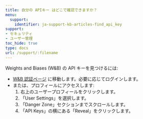 ```yaml
---
title: 自分の APIキー はどこで確認できますか？
menu:
  support:
    identifier: ja-support-kb-articles-find_api_key
support:
- セキュリティ
- ユーザー管理
toc_hide: true
type: docs
url: /support/:filename
---
```


Weights and Biases (W&B) の API キーを見つけるには:

- [W&B 認証ページ](https://wandb.ai/authorize) に移動します。必要に応じてログインします。
- または、プロフィールにアクセスします:
  1. 右上のユーザープロフィールをクリックします。
  2. 「User Settings」を選択します。
  3. 「Danger Zone」セクションまでスクロールします。
  4. 「API Keys」の横にある「Reveal」をクリックします。